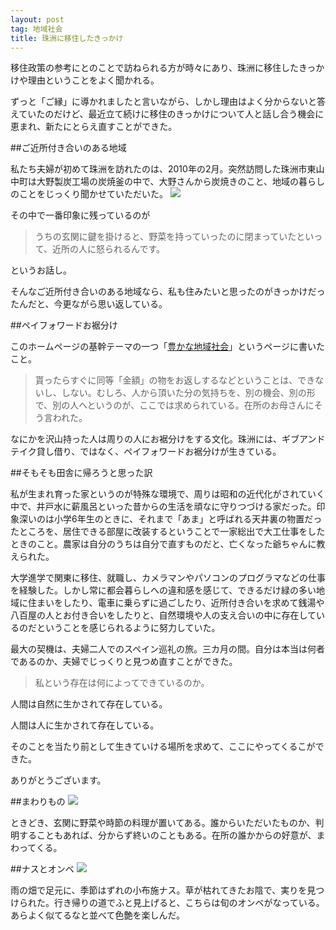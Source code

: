 ```yaml
---
layout: post
tag: 地域社会
title: 珠洲に移住したきっかけ
---
```


移住政策の参考にとのことで訪ねられる方が時々にあり、珠洲に移住したきっかけや理由ということをよく聞かれる。

ずっと「ご縁」に導かれましたと言いながら、しかし理由はよく分からないと答えていたのだけど、最近立て続けに移住のきっかけについて人と話し合う機会に恵まれ、新たにとらえ直すことができた。

##ご近所付き合いのある地域

私たち夫婦が初めて珠洲を訪れたのは、2010年の2月。突然訪問した珠洲市東山中町は大野製炭工場の炭焼釜の中で、大野さんから炭焼きのこと、地域の暮らしのことをじっくり聞かせていただいた。
![](http://static.ow.ly/photos/normal/vow.jpg)

その中で一番印象に残っているのが

> うちの玄関に鍵を掛けると、野菜を持っていったのに閉まっていたといって、近所の人に怒られるんです。

というお話し。

そんなご近所付き合いのある地域なら、私も住みたいと思ったのがきっかけだったんだと、今更ながら思い返している。

##ペイフォワードお裾分け

このホームページの基幹テーマの一つ「[豊かな地域社会](http://kobapan.com/community/)」というページに書いたこと。

> 貰ったらすぐに同等「金額」の物をお返しするなどということは、できないし、しない。むしろ、人から頂いた分の気持ちを、別の機会、別の形で、別の人へというのが、ここでは求められている。在所のお母さんにそう言われた。

なにかを沢山持った人は周りの人にお裾分けをする文化。珠洲には、ギブアンドテイク貸し借り、ではなく、ペイフォワードお裾分けが生きている。

##そもそも田舎に帰ろうと思った訳

私が生まれ育った家というのが特殊な環境で、周りは昭和の近代化がされていく中で、井戸水に薪風呂といった昔からの生活を頑なに守りつづける家だった。印象深いのは小学6年生のときに、それまで「あま」と呼ばれる天井裏の物置だったところを、居住できる部屋に改装するということで一家総出で大工仕事をしたときのこと。農家は自分のうちは自分で直すものだと、亡くなった爺ちゃんに教えられた。

大学進学で関東に移住、就職し、カメラマンやパソコンのプログラマなどの仕事を経験した。しかし常に都会暮らしへの違和感を感じて、できるだけ緑の多い地域に住まいをしたり、電車に乗らずに過ごしたり、近所付き合いを求めて銭湯や八百屋の人とお付き合いをしたりと、自然環境や人の支え合いの中に存在しているのだということを感じられるように努力していた。

最大の契機は、夫婦二人でのスペイン巡礼の旅。三カ月の間。自分は本当は何者であるのか、夫婦でじっくりと見つめ直すことができた。

>私という存在は何によってできているのか。


人間は自然に生かされて存在している。

人間は人に生かされて存在している。

そのことを当たり前として生きていける場所を求めて、ここにやってくるこができた。

ありがとうございます。



##まわりもの
![](http://c2.staticflickr.com/6/5670/23229244344_16126ba4db.jpg)

ときどき、玄関に野菜や時節の料理が置いてある。誰からいただいたものか、判明することもあれば、分からず終いのこともある。在所の誰かからの好意が、まわってくる。

##ナスとオンベ
![](http://c1.staticflickr.com/1/660/23257321463_f5a6ef24c4.jpg)

雨の畑で足元に、季節はずれの小布施ナス。草が枯れてきたお陰で、実りを見つけられた。行き帰りの道でふと見上げると、こちらは旬のオンベがなっている。あらよく似てるなと並べて色艶を楽しんだ。

